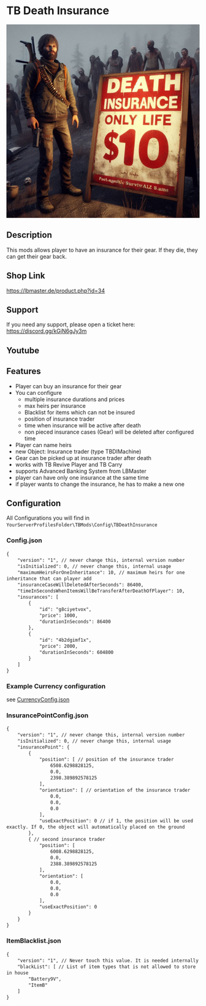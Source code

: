 # TB Death Insurance

<img src="./DeathInsurance.jpeg" alt="TB Jewels of Survival" width="512"/>

## Description
This mods allows player to have an insurance for their gear. If they die, they can get their gear back. 

## Shop Link
https://lbmaster.de/product.php?id=34

## Support

If you need any support, please open a ticket here: https://discord.gg/kGjN6gJy3m

## Youtube



## Features

- Player can buy an insurance for their gear
- You can configure 
  - multiple insurance durations and prices
  - max heirs per insurance
  - Blacklist for items which can not be insured
  - position of insurance trader
  - time when insurance will be active after death
  - non pieced insurance cases (Gear) will be deleted after configured time
- Player can name heirs
- new Object: Insurance trader (type TBDIMachine)
- Gear can be picked up at insurance trader after death
- works with TB Revive Player and TB Carry
- supports Advanced Banking System from LBMaster
- player can have only one insurance at the same time
- if player wants to change the insurance, he has to make a new one

## Configuration

All Configurations you will find in `YourServerProfilesFolder\TBMods\Config\TBDeathInsurance`



### Config.json

``` 
{
    "version": "1", // never change this, internal version number
    "isInitialized": 0, // never change this, internal usage
    "maximumHeirsForOneInheritance": 10, // maximum heirs for one inheritance that can player add
    "insuranceCaseWillDeletedAfterSeconds": 86400, 
    "timeInSecondsWhenItemsWillBeTransferAfterDeathOfPlayer": 10,
    "insurances": [
        {
            "id": "g8ciyetvox",
            "price": 1000,
            "durationInSeconds": 86400
        },
        {
            "id": "4b2dgimf1x",
            "price": 2000,
            "durationInSeconds": 604800
        }
    ]
}
```

### Example Currency configuration

see [CurrencyConfig.json](../GlobalConfigs/Readme.md#currencyconfigjson)


### InsurancePointConfig.json

```
{
    "version": "1", // never change this, internal version number
    "isInitialized": 0, // never change this, internal usage
    "insurancePoint": {
        {
            "position": [ // position of the insurance trader
                6508.6298828125,
                0.0,
                2398.389892578125
            ],
            "orientation": [ // orientation of the insurance trader
                0.0,
                0.0,
                0.0
            ],
            "useExactPosition": 0 // if 1, the position will be used exactly. If 0, the object will automatically placed on the ground
        },
        { // second insurance trader
            "position": [
                6008.6298828125,
                0.0,
                2388.389892578125
            ],
            "orientation": [
                0.0,
                0.0,
                0.0
            ],
            "useExactPosition": 0
        }
    }
}
```


### ItemBlacklist.json

````
{
    "version": "1", // Never touch this value. It is needed internally
    "blackList": [ // List of item types that is not allowed to store in house
        "Battery9V",
        "ItemB"
    ]
}
````